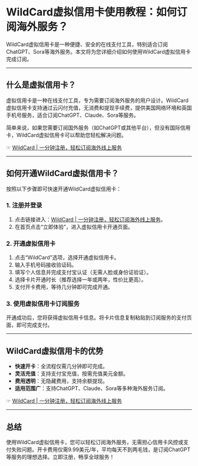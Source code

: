 # WildCard虚拟信用卡使用教程：如何订阅海外服务？

WildCard虚拟信用卡是一种便捷、安全的在线支付工具，特别适合订阅ChatGPT、Sora等海外服务。本文将为您详细介绍如何使用WildCard虚拟信用卡完成订阅。

---

## 什么是虚拟信用卡？

虚拟信用卡是一种在线支付工具，专为需要订阅海外服务的用户设计。WildCard虚拟信用卡支持通过云闪付充值，无消费和提现手续费，提供美国网络环境和英国手机号服务，适合订阅ChatGPT、Claude、Sora等服务。

简单来说，如果您需要订阅国外服务（如ChatGPT或其他平台），但没有国际信用卡，WildCard虚拟信用卡可以帮助您轻松解决问题。

☞ [WildCard | 一分钟注册，轻松订阅海外线上服务](https://bit.ly/bewildcard)

---

## 如何开通WildCard虚拟信用卡？

按照以下步骤即可快速开通WildCard虚拟信用卡：

### 1. 注册并登录

1. 点击链接进入：[WildCard | 一分钟注册，轻松订阅海外线上服务](https://bit.ly/bewildcard)。  
2. 在首页点击“立即体验”，进入虚拟信用卡开通页面。

### 2. 开通虚拟信用卡

1. 点击“WildCard”选项，选择开通虚拟信用卡。  
2. 输入手机号码接收验证码。  
3. 填写个人信息并完成支付宝认证（无需人脸或身份证验证）。  
4. 选择卡片开通时长（推荐选择一年或两年，性价比更高）。  
5. 支付开卡费用，等待几分钟即可完成开通。

### 3. 使用虚拟信用卡订阅服务

开通成功后，您将获得虚拟信用卡信息。将卡片信息复制粘贴到订阅服务的支付页面，即可完成支付。

---

## WildCard虚拟信用卡的优势

- **快速开卡**：全流程仅需几分钟即可完成。  
- **灵活充值**：支持支付宝充值，按需充值美元金额。  
- **费用透明**：无隐藏费用，支持余额提现。  
- **适用范围广**：支持ChatGPT、Claude、Sora等多种海外服务订阅。

☞ [WildCard | 一分钟注册，轻松订阅海外线上服务](https://bit.ly/bewildcard)

---

## 总结

使用WildCard虚拟信用卡，您可以轻松订阅海外服务，无需担心信用卡风控或支付失败问题。开卡费用仅需9.99美元/年，平均每天不到两毛钱，是订阅ChatGPT等服务的理想选择。立即注册，畅享全球服务！
